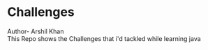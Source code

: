 # Challenges
Author- Arshil Khan
<br>
This Repo shows the Challenges that i'd tackled while learning java 
